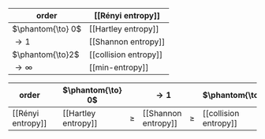 


| order | [[Rényi entropy]] |
|-------|-------------------|
|  $\phantom{\to} 0$  |   [[Hartley entropy]] |
|  $\to 1$ | [[Shannon entropy]] |
| $\phantom{\to}2$ | [[collision entropy]] |
| $\to \infty$ | [[min-entropy]] |


| order | | $\phantom{\to} 0$ | | $\to 1$ | |  $\phantom{\to}2$ | | $\to \infty$ | 
|--|--|--|--|--|--|--|--|--|
| [[Rényi entropy]] | | [[Hartley entropy]] | $\geq$ |  [[Shannon entropy]] | $\geq$ | [[collision entropy]] | $\geq$ |  [[min-entropy]] | 